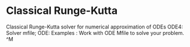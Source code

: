 # Classical Runge-Kutta
Classical Runge-Kutta solver for numerical approximation of ODEs
ODE4: Solver mfile; ODE: Examples : Work with ODE Mfile to solve your problem. ^M
